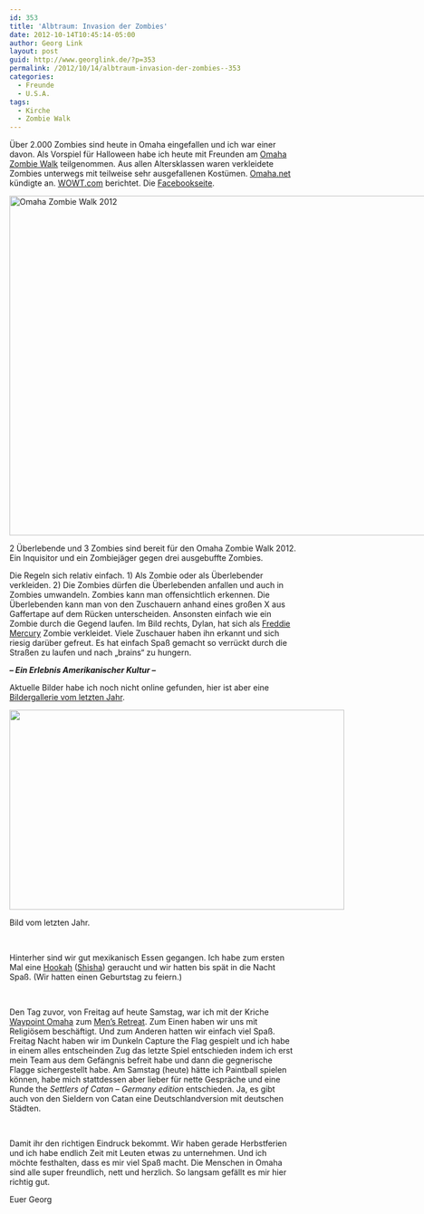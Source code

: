 ```yaml
---
id: 353
title: 'Albtraum: Invasion der Zombies'
date: 2012-10-14T10:45:14-05:00
author: Georg Link
layout: post
guid: http://www.georglink.de/?p=353
permalink: /2012/10/14/albtraum-invasion-der-zombies--353
categories:
  - Freunde
  - U.S.A.
tags:
  - Kirche
  - Zombie Walk
---
```

Über 2.000 Zombies sind heute in Omaha eingefallen und ich war einer davon. Als Vorspiel für Halloween habe ich heute mit Freunden am <a href="http://www.zombiewalkomaha.com/" title="Offizielle Omaha Zombie Walk Webseite" target="_blank">Omaha Zombie Walk</a> teilgenommen. Aus allen Altersklassen waren verkleidete Zombies unterwegs mit teilweise sehr ausgefallenen Kostümen. <a href="http://omaha.net/omaha-zombie-walk" target="_blank">Omaha.net</a> kündigte an. <a href="http://www.wowt.com/news/headlines/Fun-Fundraiser-Zombies-Walk-Through-Neighborhood-174055081.html?ref=081" target="_blank">WOWT.com</a> berichtet. Die <a href="https://www.facebook.com/omahazombiewalk" target="_blank">Facebookseite</a>.

<div id="attachment_354" style="width: 810px" class="wp-caption aligncenter">
  <a href="http://www.georglink.de/media/2012/10/2012-10-13_Zombiewalk.jpg"><img aria-describedby="caption-attachment-354" loading="lazy" src="http://www.georglink.de/media/2012/10/2012-10-13_Zombiewalk.jpg" alt="Omaha Zombie Walk 2012" title="2012-10-13_Zombiewalk" width="800" height="600" class="size-full wp-image-354" srcset="http://www.georglink.de/media/2012/10/2012-10-13_Zombiewalk.jpg 800w, http://www.georglink.de/media/2012/10/2012-10-13_Zombiewalk-300x225.jpg 300w" sizes="(max-width: 800px) 100vw, 800px" /></a>
  
  <p id="caption-attachment-354" class="wp-caption-text">
    2 Überlebende und 3 Zombies sind bereit für den Omaha Zombie Walk 2012.<br />Ein Inquisitor und ein Zombiejäger gegen drei ausgebuffte Zombies.
  </p>
</div>

Die Regeln sich relativ einfach. 1) Als Zombie oder als Überlebender verkleiden. 2) Die Zombies dürfen die Überlebenden anfallen und auch in Zombies umwandeln. Zombies kann man offensichtlich erkennen. Die Überlebenden kann man von den Zuschauern anhand eines großen X aus Gaffertape auf dem Rücken unterscheiden. Ansonsten einfach wie ein Zombie durch die Gegend laufen. Im Bild rechts, Dylan, hat sich als <a href="http://de.wikipedia.org/wiki/Freddie_Mercury" target="_blank">Freddie Mercury</a> Zombie verkleidet. Viele Zuschauer haben ihn erkannt und sich riesig darüber gefreut. Es hat einfach Spaß gemacht so verrückt durch die Straßen zu laufen und nach „brains“ zu hungern.

_**– Ein Erlebnis Amerikanischer Kultur &#8211;**_

Aktuelle Bilder habe ich noch nicht online gefunden, hier ist aber eine <a href="https://plus.google.com/photos/118124983589200005543/albums/5666477772716047393?banner=pwa" title="Ein Eindruck vom Zombie Walk" target="_blank">Bildergallerie vom letzten Jahr</a>.

<div id="attachment_355" style="width: 601px" class="wp-caption aligncenter">
  <a href="https://plus.google.com/photos/118124983589200005543/albums/5691609234512357169"><img aria-describedby="caption-attachment-355" loading="lazy" src="http://www.georglink.de/media/2012/10/ZombeWalk2011.jpg" alt="" title="ZombeWalk2011" width="591" height="353" class="size-full wp-image-355" srcset="http://www.georglink.de/media/2012/10/ZombeWalk2011.jpg 591w, http://www.georglink.de/media/2012/10/ZombeWalk2011-300x179.jpg 300w" sizes="(max-width: 591px) 100vw, 591px" /></a>
  
  <p id="caption-attachment-355" class="wp-caption-text">
    Bild vom letzten Jahr.
  </p>
</div>

&nbsp;

Hinterher sind wir gut mexikanisch Essen gegangen. Ich habe zum ersten Mal eine <a href="http://en.wikipedia.org/wiki/Hookah" target="_blank">Hookah</a> (<a href="http://de.wikipedia.org/wiki/Shisha" target="_blank">Shisha</a>) geraucht und wir hatten bis spät in die Nacht Spaß. (Wir hatten einen Geburtstag zu feiern.)

&nbsp;

Den Tag zuvor, von Freitag auf heute Samstag, war ich mit der Kriche <a href="http://www.waypointomaha.com/" target="_blank">Waypoint Omaha</a> zum <a href="https://www.facebook.com/events/406591206068700/" title="Leider nur auf Facebook" target="_blank">Men&#8217;s Retreat</a>. Zum Einen haben wir uns mit Religiösem beschäftigt. Und zum Anderen hatten wir einfach viel Spaß. Freitag Nacht haben wir im Dunkeln Capture the Flag gespielt und ich habe in einem alles entscheinden Zug das letzte Spiel entschieden indem ich erst mein Team aus dem Gefängnis befreit habe und dann die gegnerische Flagge sichergestellt habe. Am Samstag (heute) hätte ich Paintball spielen können, habe mich stattdessen aber lieber für nette Gespräche und eine Runde the _Settlers of Catan &#8211; Germany edition_ entschieden. Ja, es gibt auch von den Sieldern von Catan eine Deutschlandversion mit deutschen Städten.

&nbsp; 

Damit ihr den richtigen Eindruck bekommt. Wir haben gerade Herbstferien und ich habe endlich Zeit mit Leuten etwas zu unternehmen. Und ich möchte festhalten, dass es mir viel Spaß macht. Die Menschen in Omaha sind alle super freundlich, nett und herzlich. So langsam gefällt es mir hier richtig gut.

Euer Georg